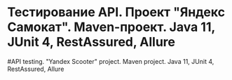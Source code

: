 # Тестирование API. Проект "Яндекс Самокат". Maven-проект. Java 11, JUnit 4, RestAssured, Allure

# API testing. "Yandex Scooter" project. Maven project. Java 11, JUnit 4, RestAssured, Allure
 
